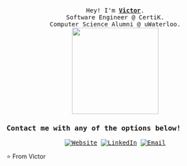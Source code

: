 <p align="center">
 <samp>
  <br>
    Hey! I'm <b><a rel="nofollow noopener noreferrer" target="_blank" href="https://vicswu.tech">Victor</a></b>.
    <br>Software Engineer @ CertiK.
    <br>Computer Science Alumni @ uWaterloo.<br>
    <img src="https://media.giphy.com/media/7XsgQ0fmpLM8HJjbk2/source.gif" width="200"/>
 </samp>
</p>
<samp>
<h3> Contact me with any of the options below! </h3>

<p align="center">
<a href="https://vicswu.tech"><img alt="Website" src="https://img.shields.io/badge/Website-www.vicswu.tech-blue?style=flat-square&logo=google-chrome"></a>
<a href="https://www.linkedin.com/in/victor-s-wu/"><img alt="LinkedIn" src="https://img.shields.io/badge/LinkedIn-Victor%20Wu-blue?style=flat-square&logo=linkedin"></a>
<a href="mailto:v27wu@uwaterloo.ca"><img alt="Email" src="https://img.shields.io/badge/Email-v27wu@uwaterloo.ca-blue?style=flat-square&logo=gmail"></a>
</p>

</samp> 

⭐️   From Victor
